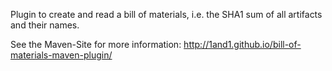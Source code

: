 Plugin to create and read a bill of materials, i.e. the SHA1 sum of all artifacts and their 
names.

See the Maven-Site for more information:
http://1and1.github.io/bill-of-materials-maven-plugin/
